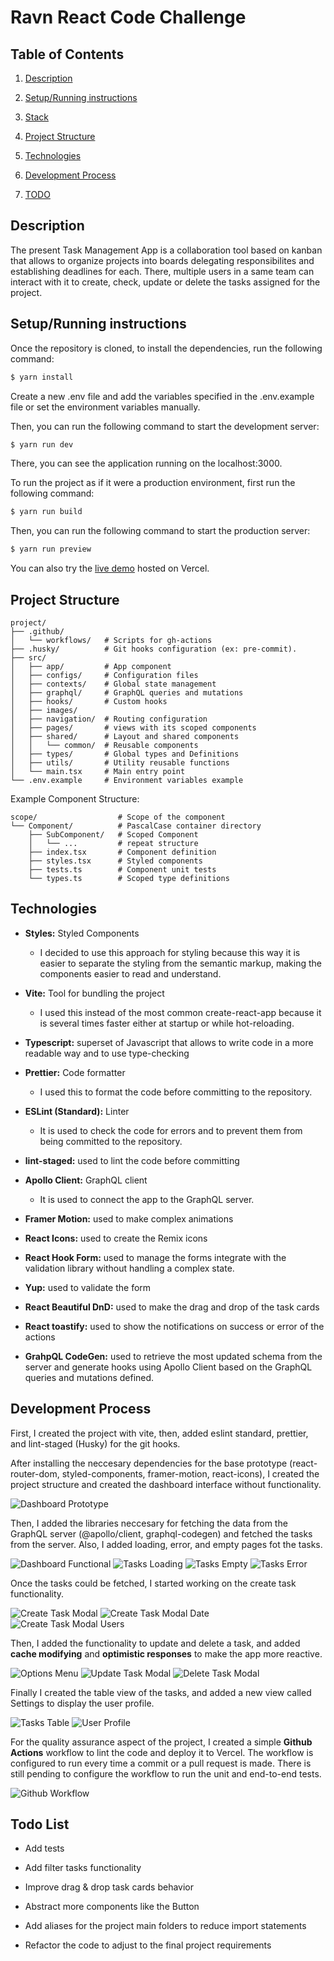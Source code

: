 # Ravn React Code Challenge

## Table of Contents

1. [Description](#description)

2. [Setup/Running instructions](#setuprunning-instructions)

3. [Stack](#stack)

4. [Project Structure](#structure)

5. [Technologies](#technologies)

6. [Development Process](#development-process)

7. [TODO](#todo)

## Description

The present Task Management App is a collaboration tool based on kanban that allows to organize projects into boards delegating responsibilites and establishing deadlines for each. There, multiple users in a same team can interact with it to create, check, update or delete the tasks assigned for the project.

## Setup/Running instructions

Once the repository is cloned, to install the dependencies, run the following command:

```bash
$ yarn install
```

Create a new .env file and add the variables specified in the .env.example file or set the environment variables manually.

Then, you can run the following command to start the development server:

```bash
$ yarn run dev
```

There, you can see the application running on the localhost:3000.

To run the project as if it were a production environment, first run the following command:

```bash
$ yarn run build
```

Then, you can run the following command to start the production server:

```bash
$ yarn run preview
```

You can also try the [live demo](https://ravn-react-code-challenge-rm6nncmha-dgvip.vercel.app/) hosted on Vercel.

## Project Structure

```
project/
├── .github/
│   └── workflows/   # Scripts for gh-actions
├── .husky/          # Git hooks configuration (ex: pre-commit).
├── src/
│   ├── app/         # App component
│   ├── configs/     # Configuration files
│   ├── contexts/    # Global state management
│   ├── graphql/     # GraphQL queries and mutations
│   ├── hooks/       # Custom hooks
│   ├── images/
│   ├── navigation/  # Routing configuration
│   ├── pages/       # views with its scoped components
│   ├── shared/      # Layout and shared components
│   │   └── common/  # Reusable components
│   ├── types/       # Global types and Definitions
│   ├── utils/       # Utility reusable functions
│   └── main.tsx     # Main entry point
└── .env.example     # Environment variables example
```

Example Component Structure:

```
scope/                  # Scope of the component
└── Component/          # PascalCase container directory
    ├── SubComponent/   # Scoped Component
    │   └── ...         # repeat structure
    ├── index.tsx       # Component definition
    ├── styles.tsx      # Styled components
    ├── tests.ts        # Component unit tests
    └── types.ts        # Scoped type definitions
```

## Technologies

-  **Styles:** Styled Components

   -  I decided to use this approach for styling because this way it is easier to separate the styling from the semantic markup, making the components easier to read and understand.

-  **Vite:** Tool for bundling the project

   -  I used this instead of the most common create-react-app because it is several times faster either at startup or while hot-reloading.

-  **Typescript:** superset of Javascript that allows to write code in a more readable way and to use type-checking

-  **Prettier:** Code formatter

   -  I used this to format the code before committing to the repository.

-  **ESLint (Standard):** Linter

   -  It is used to check the code for errors and to prevent them from being committed to the repository.

-  **lint-staged:** used to lint the code before committing

-  **Apollo Client:** GraphQL client

   -  It is used to connect the app to the GraphQL server.

-  **Framer Motion:** used to make complex animations

-  **React Icons:** used to create the Remix icons

-  **React Hook Form:** used to manage the forms integrate with the validation library without handling a complex state.

-  **Yup:** used to validate the form

-  **React Beautiful DnD:** used to make the drag and drop of the task cards

-  **React toastify:** used to show the notifications on success or error of the actions

-  **GrahpQL CodeGen:** used to retrieve the most updated schema from the server and generate hooks using Apollo Client based on the GraphQL queries and mutations defined.

## Development Process

First, I created the project with vite, then, added eslint standard, prettier, and lint-staged (Husky) for the git hooks.

After installing the neccesary dependencies for the base prototype (react-router-dom, styled-components, framer-motion, react-icons), I created the project structure and created the dashboard interface without functionality.

![Dashboard Prototype](./challenge/task-1/dashboard-mock.png)

Then, I added the libraries neccesary for fetching the data from the GraphQL server (@apollo/client, graphql-codegen) and fetched the tasks from the server. Also, I added loading, error, and empty pages fot the tasks.

![Dashboard Functional](./challenge/task-2/dashboard-functional.png)
![Tasks Loading](./challenge/task-2/task-loading.png)
![Tasks Empty](./challenge/task-2/task-empty.png)
![Tasks Error](./challenge/task-2/task-error.png)

Once the tasks could be fetched, I started working on the create task functionality.

![Create Task Modal](./challenge/task-3/create-modal.png)
![Create Task Modal Date](./challenge/task-3/modal-date.png)
![Create Task Modal Users](./challenge/task-3/modal-users.png)

Then, I added the functionality to update and delete a task, and added **cache modifying** and **optimistic responses** to make the app more reactive.

![Options Menu](./challenge/task-4/options-menu.png)
![Update Task Modal](./challenge/task-4/update-modal.png)
![Delete Task Modal](./challenge/task-4/confirm-modal.png)

Finally I created the table view of the tasks, and added a new view called Settings to display the user profile.

![Tasks Table](./challenge/task-5/task-table.png)
![User Profile](./challenge/task-5/user-profile.png)

For the quality assurance aspect of the project, I created a simple **Github Actions** workflow to lint the code and deploy it to Vercel. The workflow is configured to run every time a commit or a pull request is made. There is still pending to configure the workflow to run the unit and end-to-end tests.

![Github Workflow](./challenge/task-5/github-actions.png)

## Todo List

-  Add tests

-  Add filter tasks functionality

-  Improve drag & drop task cards behavior

-  Abstract more components like the Button

-  Add aliases for the project main folders to reduce import statements

-  Refactor the code to adjust to the final project requirements
